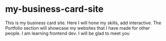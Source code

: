 # my-business-card-site
This is my business card site. Here I will hone my skills, add interactive. The Portfolio section will showcase my websites that I have made for other people.
I am learning frontend dev. I will be glad to meet you
